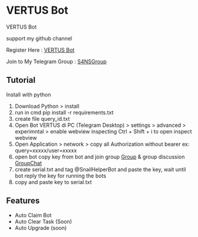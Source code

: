 # VERTUS Bot
VERTUS Bot 

support my github channel 

Register Here : [VERTUS Bot](https://t.me/vertus_app_bot/app?startapp=7147799703)

Join to My Telegram Group : [S4NSGroup](https://t.me/sansxgroup)


## Tutorial

Install with python

1. Download Python > install
2. run in cmd pip install -r requirements.txt
3. create file query_id.txt
4. Open Bot VERTUS di PC (Telegram Desktop) > settings > advanced > experimntal > enable webview inspecting
    Ctrl + Shift + i to open inspect webview
5. Open Application > network > copy all Authorization without bearer ex: query=xxxxx/user=xxxxx
6. open bot copy key from bot and join group [Group](https://t.me/sansxgroup) & group discussion [GroupChat](https://t.me/+gU8ad-nLYNI3NjY1)
7. create serial.txt and tag @SnailHelperBot and paste the key, wait until bot reply the key for running the bots
8. copy and paste key to serial.txt


## Features
- Auto Claim Bot
- Auto Clear Task (Soon)
- Auto Upgrade (soon)
